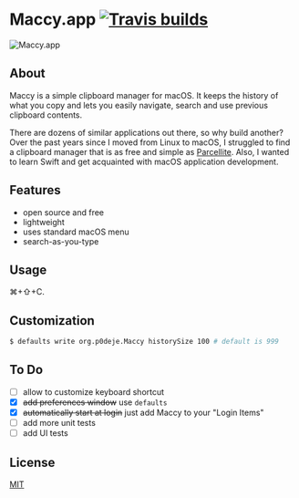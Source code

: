 # Maccy.app [![Travis builds](https://travis-ci.org/p0deje/Maccy.svg?branch=master)](https://travis-ci.org/p0deje/Maccy)

![Maccy.app](https://user-images.githubusercontent.com/665846/35605511-5a443776-0673-11e8-8d30-a0293a49332b.gif)

## About

Maccy is a simple clipboard manager for macOS. It keeps the history of what you copy
and lets you easily navigate, search and use previous clipboard contents.

There are dozens of similar applications out there, so why build another?
Over the past years since I moved from Linux to macOS, I struggled to find
a clipboard manager that is as free and simple as [Parcellite](http://parcellite.sourceforge.net).
Also, I wanted to learn Swift and get acquainted with macOS application development.

## Features

* open source and free
* lightweight
* uses standard macOS menu
* search-as-you-type

## Usage

⌘+⇧+C.

## Customization

```bash
$ defaults write org.p0deje.Maccy historySize 100 # default is 999
```

## To Do

- [ ] allow to customize keyboard shortcut
- [x] ~~add preferences window~~ use `defaults`
- [x] ~~automatically start at login~~ just add Maccy to your "Login Items"
- [ ] add more unit tests
- [ ] add UI tests

## License

[MIT](./LICENSE)
